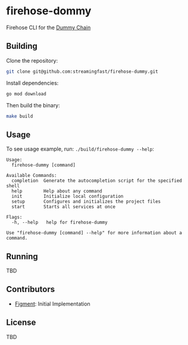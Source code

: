 # firehose-dommy

Firehose CLI for the [Dummy Chain](https://github.com/streamingfast/dummy-blockchain)

## Building

Clone the repository:

```bash
git clone git@github.com:streamingfast/firehose-dummy.git
```

Install dependencies:

```bash
go mod download
```

Then build the binary:

```bash
make build
```

## Usage

To see usage example, run: `./build/firehose-dummy --help`:

```
Usage:
  firehose-dummy [command]

Available Commands:
  completion  Generate the autocompletion script for the specified shell
  help        Help about any command
  init        Initialize local configuration
  setup       Configures and initializes the project files
  start       Starts all services at once

Flags:
  -h, --help   help for firehose-dummy

Use "firehose-dummy [command] --help" for more information about a command.
```

## Running

TBD

## Contributors

- [Figment](https://github.com/figment-networks): Initial Implementation

## License

TBD
